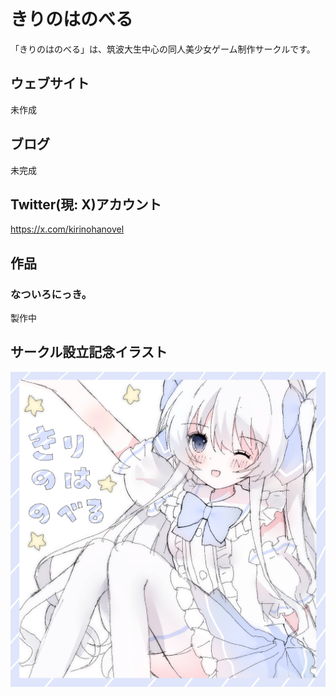 # きりのはのべる

「きりのはのべる」は、筑波大生中心の同人美少女ゲーム制作サークルです。

## ウェブサイト

未作成

##  ブログ

未完成

## Twitter(現: X)アカウント

https://x.com/kirinohanovel

## 作品

### なついろにっき。

製作中

## サークル設立記念イラスト

![サークル設立記念イラスト](https://github.com/Kirinoha-Novel/.github/blob/main/profile/assets/%E3%82%B5%E3%83%BC%E3%82%AF%E3%83%AB%E8%A8%AD%E7%AB%8B%E8%A8%98%E5%BF%B5%E3%82%A4%E3%83%A9%E3%82%B9%E3%83%88.png)
